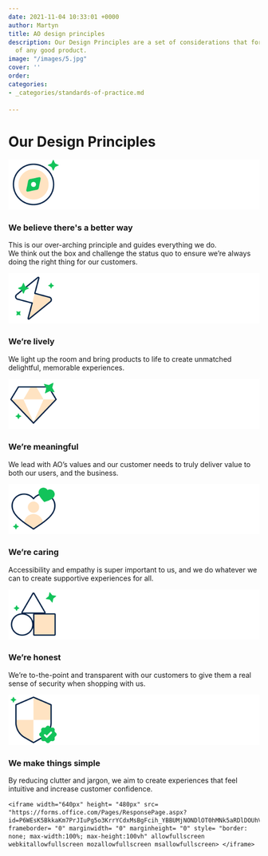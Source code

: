 ```yaml
---
date: 2021-11-04 10:33:01 +0000
author: Martyn
title: AO design principles
description: Our Design Principles are a set of considerations that form the basis
  of any good product.
image: "/images/5.jpg"
cover: ''
order: 
categories:
- _categories/standards-of-practice.md

---
```

# Our Design Principles

![](/images/compass_large_1.png)

### We believe there's a better way

This is our over-arching principle and guides everything we do.  
We think out the box and challenge the status quo to ensure we’re always doing the right thing for our customers.

![](/images/lively_large_1.png)

### We’re lively

We light up the room and bring products to life to create unmatched delightful, memorable experiences.

![](/images/meaningful_large_1.png)

### We’re meaningful

We lead with AO’s values and our customer needs to truly deliver value to both our users, and the business.

![](/images/caring_large_1.png)

### We’re caring

Accessibility and empathy is super important to us, and we do whatever we can to create supportive experiences for all.

![](/images/simple_1.png)

### We’re honest

We’re to-the-point and transparent with our customers to give them a real sense of security when shopping with us.

![](/images/honest_large_1.png)

### We make things simple

By reducing clutter and jargon, we aim to create experiences that feel intuitive and increase customer confidence.

    <iframe width="640px" height= "480px" src= "https://forms.office.com/Pages/ResponsePage.aspx?id=P6WEsK5BkkaKm7PrJIuPg5o3KrrYCdxMsBgFcih_YBBUMjNONDlOT0hMNk5aRDlDOUhVUFpPSjU0Ri4u&embed=true" frameborder= "0" marginwidth= "0" marginheight= "0" style= "border: none; max-width:100%; max-height:100vh" allowfullscreen webkitallowfullscreen mozallowfullscreen msallowfullscreen> </iframe>